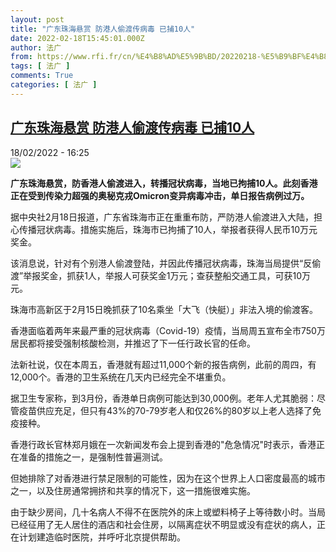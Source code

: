 ```yaml
---
layout: post
title: "广东珠海悬赏 防港人偷渡传病毒 已捕10人"
date: 2022-02-18T15:45:01.000Z
author: 法广
from: https://www.rfi.fr/cn/%E4%B8%AD%E5%9B%BD/20220218-%E5%B9%BF%E4%B8%9C%E7%8F%A0%E6%B5%B7%E6%82%AC%E8%B5%8F-%E9%98%B2%E6%B8%AF%E4%BA%BA%E5%81%B7%E6%B8%A1%E4%BC%A0%E7%97%85%E6%AF%92-%E5%B7%B2%E6%8D%9510%E4%BA%BA
tags: [ 法广 ]
comments: True
categories: [ 法广 ]
---
```

<!--1645199101000-->
[广东珠海悬赏 防港人偷渡传病毒 已捕10人](https://www.rfi.fr/cn/%E4%B8%AD%E5%9B%BD/20220218-%E5%B9%BF%E4%B8%9C%E7%8F%A0%E6%B5%B7%E6%82%AC%E8%B5%8F-%E9%98%B2%E6%B8%AF%E4%BA%BA%E5%81%B7%E6%B8%A1%E4%BC%A0%E7%97%85%E6%AF%92-%E5%B7%B2%E6%8D%9510%E4%BA%BA)
------

<div>
<div>18/02/2022 - 16:25</div><img src="https://s.rfi.fr/media/display/9cf088ce-90ce-11ec-af2d-005056bfb2b6/w:1280/p:16x9/ZhuhaiHK.PNG"><p><strong>                    广东珠海悬赏，防香港人偷渡进入，转播冠状病毒，当地已拘捕10人。此刻香港正在受到传染力超强的奥秘克戎Omicron变异病毒冲击，单日报告病例过万。                </strong></p><div >                    <p>据中央社2月18日报道，广东省珠海市正在重重布防，严防港人偷渡进入大陆，担心传播冠状病毒。措施实施后，珠海市已拘捕了10人，举报者获得人民币10万元奖金。</p><p>该消息说，针对有个别港人偷渡登陆，并因此传播冠状病毒，珠海当局提供“反偷渡”举报奖金，抓获1人，举报人可获奖金1万元；查获整船交通工具，可获10万元。</p><p>珠海市高新区于2月15日晚抓获了10名乘坐「大飞（快艇）」非法入境的偷渡客。</p><p>香港面临着两年来最严重的冠状病毒（Covid-19）疫情，当局周五宣布全市750万居民都将接受强制核酸检测，并推迟了下一任行政长官的任命。</p><p>法新社说，仅在本周五，香港就有超过11,000个新的报告病例，此前的周四，有12,000个。香港的卫生系统在几天内已经完全不堪重负。</p><p>据卫生专家称，到3月份，香港单日病例可能达到30,000例。老年人尤其脆弱：尽管疫苗供应充足，但只有43%的70-79岁老人和仅26%的80岁以上老人选择了免疫接种。</p><p>香港行政长官林郑月娥在一次新闻发布会上提到香港的"危急情况"时表示，香港正在准备的措施之一，是强制性普遍测试。</p><p>但她排除了对香港进行禁足限制的可能性，因为在这个世界上人口密度最高的城市之一，以及住房通常拥挤和共享的情况下，这一措施很难实施。</p><p>由于缺少房间，几十名病人不得不在医院外的床上或塑料椅子上等待数小时。当局已经征用了无人居住的酒店和社会住房，以隔离症状不明显或没有症状的病人，正在计划建造临时医院，并呼吁北京提供帮助。</p>                                            <div data-selfpromo-newsletter>    </div>    <div data-selfpromo-app>    </div>                </div>
</div>
